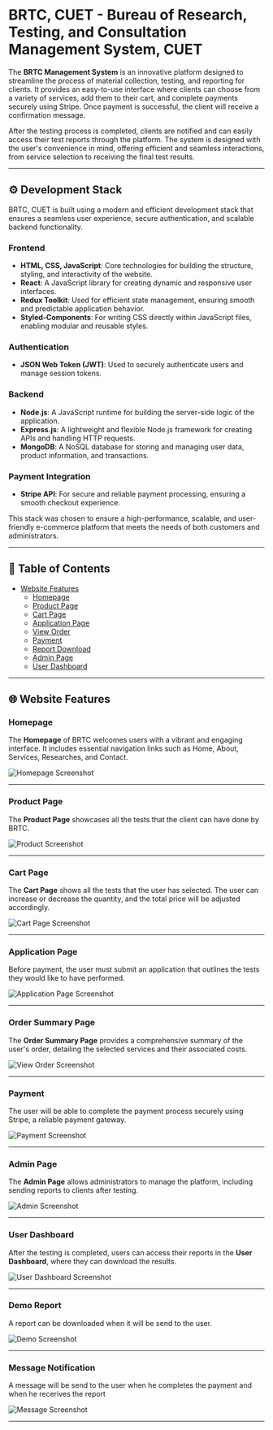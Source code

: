 # BRTC, CUET - Bureau of Research, Testing, and Consultation Management System, CUET

The **BRTC Management System** is an innovative platform designed to streamline the process of material collection, testing, and reporting for clients. It provides an easy-to-use interface where clients can choose from a variety of services, add them to their cart, and complete payments securely using Stripe. Once payment is successful, the client will receive a confirmation message.

After the testing process is completed, clients are notified and can easily access their test reports through the platform. The system is designed with the user's convenience in mind, offering efficient and seamless interactions, from service selection to receiving the final test results.

---

## ⚙️ Development Stack

BRTC, CUET is built using a modern and efficient development stack that ensures a seamless user experience, secure authentication, and scalable backend functionality.

### Frontend
- **HTML, CSS, JavaScript**: Core technologies for building the structure, styling, and interactivity of the website.
- **React**: A JavaScript library for creating dynamic and responsive user interfaces.
- **Redux Toolkit**: Used for efficient state management, ensuring smooth and predictable application behavior.
- **Styled-Components**: For writing CSS directly within JavaScript files, enabling modular and reusable styles.

### Authentication
- **JSON Web Token (JWT)**: Used to securely authenticate users and manage session tokens.

### Backend
- **Node.js**: A JavaScript runtime for building the server-side logic of the application.
- **Express.js**: A lightweight and flexible Node.js framework for creating APIs and handling HTTP requests.
- **MongoDB**: A NoSQL database for storing and managing user data, product information, and transactions.

### Payment Integration
- **Stripe API**: For secure and reliable payment processing, ensuring a smooth checkout experience.

This stack was chosen to ensure a high-performance, scalable, and user-friendly e-commerce platform that meets the needs of both customers and administrators.

---

## 📜 Table of Contents

- [Website Features](#-website-features)
  - [Homepage](#homepage)
  - [Product Page](#category-page)
  - [Cart Page](#cart-page)
  - [Application Page](#application)
  - [View Order](#view)
  - [Payment](#payment)
  - [Report Download](#report-download)
  - [Admin Page](#admin-page)
  - [User Dashboard](#user-dashboard)

---

## 🌐 Website Features

### Homepage
The **Homepage** of BRTC welcomes users with a vibrant and engaging interface. It includes essential navigation links such as Home, About, Services, Researches, and Contact.

![Homepage Screenshot](https://i.imgur.com/qkZGmys.png)

---

### Product Page
The **Product Page** showcases all the tests that the client can have done by BRTC.

![Product Screenshot](https://i.imgur.com/qVhobLX.png)

---

### Cart Page
The **Cart Page** shows all the tests that the user has selected. The user can increase or decrease the quantity, and the total price will be adjusted accordingly.

![Cart Page Screenshot](https://i.imgur.com/TtfaQK3.png)

---

### Application Page
Before payment, the user must submit an application that outlines the tests they would like to have performed.

![Application Page Screenshot](https://i.imgur.com/70BUhDn.png)

---

### Order Summary Page
The **Order Summary Page** provides a comprehensive summary of the user's order, detailing the selected services and their associated costs.

![View Order Screenshot](https://i.imgur.com/jhhcAfD.png)

---

### Payment
The user will be able to complete the payment process securely using Stripe, a reliable payment gateway.

![Payment Screenshot](https://i.imgur.com/8uaLZQ0.png)

---

### Admin Page
The **Admin Page** allows administrators to manage the platform, including sending reports to clients after testing.

![Admin Screenshot](https://i.imgur.com/6OjdfeC.png)

---

### User Dashboard
After the testing is completed, users can access their reports in the **User Dashboard**, where they can download the results.

![User Dashboard Screenshot](https://i.imgur.com/JiXFKCQ.png)

---





### Demo Report
A report can be downloaded when it will be send to the user.

![Demo Screenshot](https://i.imgur.com/AjNlV9w.png)

---
### Message Notification
A message will be send to the user when he completes the payment and when he recerives the report

![Message Screenshot](https://i.imgur.com/PqwFUi6.jpeg)

---











